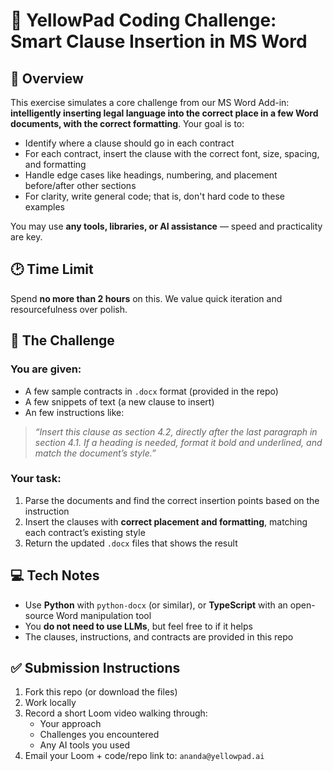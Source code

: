 # 🧪 YellowPad Coding Challenge: Smart Clause Insertion in MS Word

## 📌 Overview
This exercise simulates a core challenge from our MS Word Add-in: **intelligently inserting legal language into the correct place in a few Word documents, with the correct formatting**. Your goal is to:

- Identify where a clause should go in each contract
- For each contract, insert the clause with the correct font, size, spacing, and formatting
- Handle edge cases like headings, numbering, and placement before/after other sections
- For clarity, write general code; that is, don't hard code to these examples

You may use **any tools, libraries, or AI assistance** — speed and practicality are key.

## 🕑 Time Limit
Spend **no more than 2 hours** on this. We value quick iteration and resourcefulness over polish.

## 🧩 The Challenge

### You are given:
- A few sample contracts in `.docx` format (provided in the repo)
- A few snippets of text (a new clause to insert)
- An few instructions like:

> _“Insert this clause as section 4.2, directly after the last paragraph in section 4.1. If a heading is needed, format it bold and underlined, and match the document’s style.”_

### Your task:
1. Parse the documents and find the correct insertion points based on the instruction
2. Insert the clauses with **correct placement and formatting**, matching each contract’s existing style
3. Return the updated `.docx` files that shows the result

## 💻 Tech Notes
- Use **Python** with `python-docx` (or similar), or **TypeScript** with an open-source Word manipulation tool
- You **do not need to use LLMs**, but feel free to if it helps
- The clauses, instructions, and contracts are provided in this repo

## ✅ Submission Instructions
1. Fork this repo (or download the files)
2. Work locally
3. Record a short Loom video walking through:
   - Your approach
   - Challenges you encountered
   - Any AI tools you used
4. Email your Loom + code/repo link to: `ananda@yellowpad.ai`
